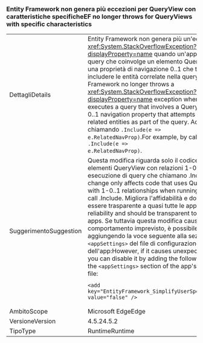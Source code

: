 ### <a name="ef-no-longer-throws-for-queryviews-with-specific-characteristics"></a><span data-ttu-id="2f7d0-101">Entity Framework non genera più eccezioni per QueryView con caratteristiche specifiche</span><span class="sxs-lookup"><span data-stu-id="2f7d0-101">EF no longer throws for QueryViews with specific characteristics</span></span>

|   |   |
|---|---|
|<span data-ttu-id="2f7d0-102">Dettagli</span><span class="sxs-lookup"><span data-stu-id="2f7d0-102">Details</span></span>|<span data-ttu-id="2f7d0-103">Entity Framework non genera più un'eccezione <xref:System.StackOverflowException?displayProperty=name> quando un'app esegue una query che coinvolge un elemento QueryView con una proprietà di navigazione 0..1 che tenta di includere le entità correlate nella query.</span><span class="sxs-lookup"><span data-stu-id="2f7d0-103">Entity Framework no longer throws a <xref:System.StackOverflowException?displayProperty=name> exception when an app executes a query that involves a QueryView with a 0..1 navigation property that attempts to include the related entities as part of the query.</span></span> <span data-ttu-id="2f7d0-104">Ad esempio, chiamando <code>.Include(e =&gt; e.RelatedNavProp)</code>.</span><span class="sxs-lookup"><span data-stu-id="2f7d0-104">For example, by calling <code>.Include(e =&gt; e.RelatedNavProp)</code>.</span></span>|
|<span data-ttu-id="2f7d0-105">Suggerimento</span><span class="sxs-lookup"><span data-stu-id="2f7d0-105">Suggestion</span></span>|<span data-ttu-id="2f7d0-106">Questa modifica riguarda solo il codice che usa elementi QueryView con relazioni 1-0..1 in caso di esecuzione di query che chiamano .Include.</span><span class="sxs-lookup"><span data-stu-id="2f7d0-106">This change only affects code that uses QueryViews with 1-0..1 relationships when running queries that call .Include.</span></span> <span data-ttu-id="2f7d0-107">Migliora l'affidabilità e dovrebbe essere trasparente a quasi tutte le app.</span><span class="sxs-lookup"><span data-stu-id="2f7d0-107">It improves reliability and should be transparent to almost all apps.</span></span> <span data-ttu-id="2f7d0-108">Se tuttavia questa modifica causa un comportamento imprevisto, è possibile disabilitarla aggiungendo la voce seguente alla sezione <code>&lt;appSettings&gt;</code> del file di configurazione dell'app:</span><span class="sxs-lookup"><span data-stu-id="2f7d0-108">However, if it causes unexpected behavior, you can disable it by adding the following entry to the <code>&lt;appSettings&gt;</code> section of the app's configuration file:</span></span><pre><code class="lang-xml">&lt;add key=&quot;EntityFramework_SimplifyUserSpecifiedViews&quot; value=&quot;false&quot; /&gt;&#13;&#10;</code></pre>|
|<span data-ttu-id="2f7d0-109">Ambito</span><span class="sxs-lookup"><span data-stu-id="2f7d0-109">Scope</span></span>|<span data-ttu-id="2f7d0-110">Microsoft Edge</span><span class="sxs-lookup"><span data-stu-id="2f7d0-110">Edge</span></span>|
|<span data-ttu-id="2f7d0-111">Versione</span><span class="sxs-lookup"><span data-stu-id="2f7d0-111">Version</span></span>|<span data-ttu-id="2f7d0-112">4.5.2</span><span class="sxs-lookup"><span data-stu-id="2f7d0-112">4.5.2</span></span>|
|<span data-ttu-id="2f7d0-113">Tipo</span><span class="sxs-lookup"><span data-stu-id="2f7d0-113">Type</span></span>|<span data-ttu-id="2f7d0-114">Runtime</span><span class="sxs-lookup"><span data-stu-id="2f7d0-114">Runtime</span></span>|

